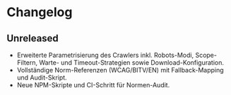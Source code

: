 # Changelog

## Unreleased
- Erweiterte Parametrisierung des Crawlers inkl. Robots-Modi, Scope-Filtern, Warte- und Timeout-Strategien sowie Download-Konfiguration.
- Vollständige Norm-Referenzen (WCAG/BITV/EN) mit Fallback-Mapping und Audit-Skript.
- Neue NPM-Skripte und CI-Schritt für Normen-Audit.
